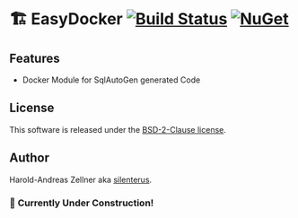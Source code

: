 # 🏗️ EasyDocker [![Build Status](https://github.com/silenterus/EasyDocker/workflows/ci/badge.svg?branch=main)](https://github.com/silenterus/EasyDocker/actions) [![NuGet](https://img.shields.io/nuget/v/EasyDocker.svg)](https://www.nuget.org/packages/EasyDocker/)



## Features

- Docker Module for SqlAutoGen generated Code


## License

This software is released under the [BSD-2-Clause license](https://opensource.org/licenses/BSD-2-Clause). 

## Author

Harold-Andreas Zellner aka [silenterus](UserHomeUrl).


### 🚧 **Currently Under Construction!**
